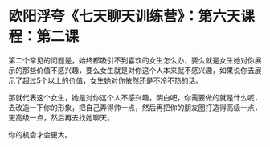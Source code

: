 # 欧阳浮夸《七天聊天训练营》：第六天课程：第二课

第二个常见的问题是，始终都吸引不到喜欢的女生怎么办，要么就是女生她对你展示的那些价值不感兴趣，要么女生就是对你这个人本来就不感兴趣，如果说你去展示了超过5个以上的价值，女生她对你依然还是不冷不热的话。

那就代表这个女生，她是对你这个人不感兴趣，明白吧，你需要做的就是什么呢，去改造一下你的形象，把自己弄得帅一点，然后再把你的朋友圈打造得高级一点，更高级一点，然后再去找她聊天。

你的机会才会更大。